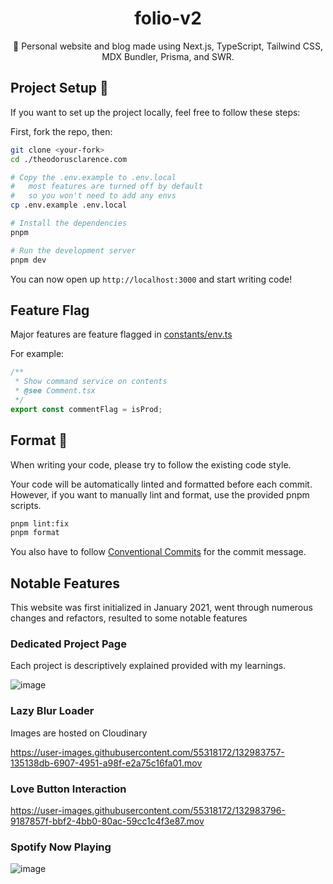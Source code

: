 <div align="center">
  <h1>folio-v2</h1>
  <p>💠 Personal website and blog made using Next.js, TypeScript, Tailwind CSS, MDX Bundler, Prisma, and SWR.</p>
</div>

## Project Setup 🔧

If you want to set up the project locally, feel free to follow these steps:

First, fork the repo, then:

```sh
git clone <your-fork>
cd ./theodorusclarence.com

# Copy the .env.example to .env.local
#   most features are turned off by default
#   so you won't need to add any envs
cp .env.example .env.local

# Install the dependencies
pnpm

# Run the development server
pnpm dev
```

You can now open up `http://localhost:3000` and start writing code!

## Feature Flag

Major features are feature flagged in [constants/env.ts](https://github.com/emackinnon1/folio-v2/blob/main/src/constants/env.ts)

For example:

```ts
/**
 * Show command service on contents
 * @see Comment.tsx
 */
export const commentFlag = isProd;
```

## Format 💅

When writing your code, please try to follow the existing code style.

Your code will be automatically linted and formatted before each commit. However, if you want to manually lint and format, use the provided pnpm scripts.

```sh
pnpm lint:fix
pnpm format
```

You also have to follow [Conventional Commits](https://www.conventionalcommits.org/en/v1.0.0/) for the commit message.

## Notable Features

This website was first initialized in January 2021, went through numerous changes and refactors, resulted to some notable features

### Dedicated Project Page

Each project is descriptively explained provided with my learnings.

![image](https://user-images.githubusercontent.com/55318172/132983591-63e495f1-fc5a-48d0-9e0a-ef3dddba6cad.png)

### Lazy Blur Loader

Images are hosted on Cloudinary

https://user-images.githubusercontent.com/55318172/132983757-135138db-6907-4951-a98f-e2a75c16fa01.mov

### Love Button Interaction

https://user-images.githubusercontent.com/55318172/132983796-9187857f-bbf2-4bb0-80ac-59cc1c4f3e87.mov

### Spotify Now Playing

![image](https://user-images.githubusercontent.com/55318172/132983710-000cc6c8-a466-4314-ad3f-656d9dc1a1e4.png)
